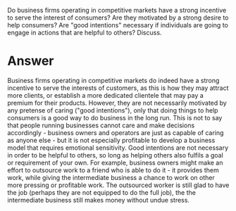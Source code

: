 Do business firms operating in competitive markets have a strong
incentive to serve the interest of consumers? Are they motivated by a
strong desire to help consumers? Are "good intentions" necessary if
individuals are going to engage in actions that are helpful to others?
Discuss.

# Answer

Business firms operating in competitive markets do indeed have a strong
incentive to serve the interests of customers, as this is how they may
attract more clients, or establish a more dedicated clientele that may
pay a premium for their products. However, they are not necessarily
motivated by any pretense of caring ("good intentions"), only that doing
things to help consumers is a good way to do business in the long run.
This is not to say that people running businesses cannot care and make
decisions accordingly - business owners and operators are just as
capable of caring as anyone else - but it is not especially profitable
to develop a business model that requires emotional sensitivity. Good
intentions are not necessary in order to be helpful to others, so long
as helping others also fulfils a goal or requirement of your own. For
example, business owners might make an effort to outsource work to a
friend who is able to do it - it provides them work, while giving the
intermediate business a chance to work on other more pressing or
profitable work. The outsourced worker is still glad to have the job
(perhaps they are not equipped to do the full job), the the intermediate
business still makes money without undue stress.
